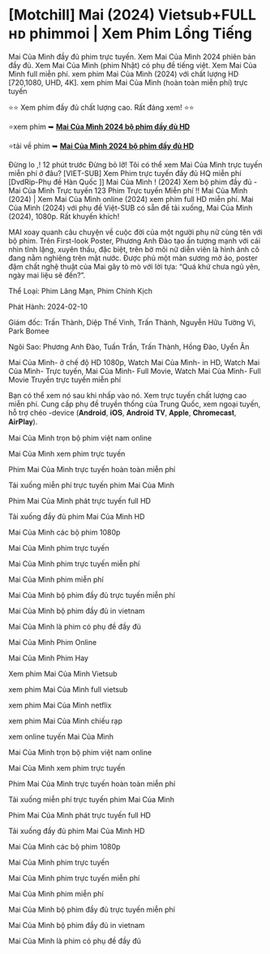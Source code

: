 # [Motchill] Mai (2024) Vietsub+FULL ʜᴅ phimmoi | Xem Phim Lồng Tiếng
Mai Của Mình đầy đủ phim trực tuyến. Xem Mai Của Mình 2024 phiên bản đầy đủ. Xem Mai Của Mình (phim Nhật) có phụ đề tiếng việt. Xem Mai Của Mình full miễn phí. xem phim Mai Của Mình (2024) với chất lượng HD [720,1080, UHD, 4K]. xem phim Mai Của Mình (hoàn toàn miễn phí) trực tuyến

⭐⭐ Xem phim đầy đủ chất lượng cao. Rất đáng xem! ⭐⭐

⭐xem phim ➥ **[Mai Của Mình 2024 bộ phim đầy đủ HD](https://jasstwatch.com/vi/movie/1210973)**

⭐tải về phim ➥ **[Mai Của Mình 2024 bộ phim đầy đủ HD](https://jasstwatch.com/vi/movie/1210973)**

Đừng lo ,! 12 phút trước Đừng bỏ lỡ! Tôi có thể xem Mai Của Mình trực tuyến miễn phí ở đâu? [VIET-SUB] Xem Phim trực tuyến đầy đủ HQ miễn phí [DvdRip-Phụ đề Hàn Quốc ]] Mai Của Mình ! (2024) Xem bộ phim đầy đủ - Mai Của Mình Trực tuyến 123 Phim Trực tuyến Miễn phí !! Mai Của Mình (2024) | Xem Mai Của Mình online (2024) xem phim full HD miễn phí. Mai Của Mình (2024) với phụ đề Việt-SUB có sẵn để tải xuống, Mai Của Mình (2024), 1080p. Rất khuyến khích!

MAI xoay quanh câu chuyện về cuộc đời của một người phụ nữ cùng tên với bộ phim. Trên First-look Poster, Phương Anh Đào tạo ấn tượng mạnh với cái nhìn tĩnh lặng, xuyên thấu, đặc biệt, trên bờ môi nữ diễn viên là hình ảnh cô đang nằm nghiêng trên mặt nước. Được phủ một màn sương mờ ảo, poster đậm chất nghệ thuật của Mai gây tò mò với lời tựa: “Quá khứ chưa ngủ yên, ngày mai liệu sẽ đến?”.

Thể Loại: Phim Lãng Mạn, Phim Chính Kịch

Phát Hành: 2024-02-10

Giám đốc: Trấn Thành, Diệp Thế Vinh, Trấn Thành, Nguyễn Hữu Tường Vi, Park Bomee

Ngôi Sao: Phương Anh Đào, Tuấn Trần, Trấn Thành, Hồng Đào, Uyển Ân

Mai Của Mình- ở chế độ HD 1080p, Watch Mai Của Mình- in HD, Watch Mai Của Mình- Trực tuyến, Mai Của Mình- Full Movie, Watch Mai Của Mình- Full Movie Truyền trực tuyến miễn phí

Bạn có thể xem nó sau khi nhấp vào nó. Xem trực tuyến chất lượng cao miễn phí. Cung cấp phụ đề truyền thống của Trung Quốc, xem ngoại tuyến, hỗ trợ chéo -device (𝐀𝐧𝐝𝐫𝐨𝐢𝐝, 𝐢𝐎𝐒, 𝐀𝐧𝐝𝐫𝐨𝐢𝐝 𝐓𝐕, 𝐀𝐩𝐩𝐥𝐞, 𝐂𝐡𝐫𝐨𝐦𝐞𝐜𝐚𝐬𝐭, 𝐀𝐢𝐫𝐏𝐥𝐚𝐲).

Mai Của Mình trọn bộ phim việt nam online

Mai Của Mình xem phim trực tuyến

Phim Mai Của Mình trực tuyến hoàn toàn miễn phí

Tải xuống miễn phí trực tuyến phim Mai Của Mình

Phim Mai Của Mình phát trực tuyến full HD

Tải xuống đầy đủ phim Mai Của Mình HD

Mai Của Mình các bộ phim 1080p

Mai Của Mình phim trực tuyến

Mai Của Mình phim trực tuyến miễn phí

Mai Của Mình phim miễn phí

Mai Của Mình bộ phim đầy đủ trực tuyến miễn phí

Mai Của Mình bộ phim đầy đủ in vietnam

Mai Của Mình là phim có phụ đề đầy đủ

Mai Của Mình Phim Online

Mai Của Mình Phim Hay

Xem phim Mai Của Mình Vietsub

xem phim Mai Của Mình full vietsub

xem phim Mai Của Mình netflix

xem phim Mai Của Mình chiếu rạp

xem online tuyến Mai Của Mình

Mai Của Mình trọn bộ phim việt nam online

Mai Của Mình xem phim trực tuyến

Phim Mai Của Mình trực tuyến hoàn toàn miễn phí

Tải xuống miễn phí trực tuyến phim Mai Của Mình

Phim Mai Của Mình phát trực tuyến full HD

Tải xuống đầy đủ phim Mai Của Mình HD

Mai Của Mình các bộ phim 1080p

Mai Của Mình phim trực tuyến

Mai Của Mình phim trực tuyến miễn phí

Mai Của Mình phim miễn phí

Mai Của Mình bộ phim đầy đủ trực tuyến miễn phí

Mai Của Mình bộ phim đầy đủ in vietnam

Mai Của Mình là phim có phụ đề đầy đủ
